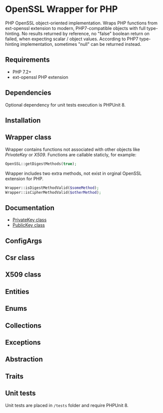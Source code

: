 # OpenSSL Wrapper for PHP

PHP OpenSSL object-oriented implementation.
Wraps PHP functions from ext-openssl extension to modern, PHP7-compatible objects with full type-hinting.
No results returned by reference, no "false" boolean return on failed, when expecting  scalar / object values. 
According to PHP7 type-hinting implementation, sometimes "null" can be returned instead.

## Requirements
* PHP 7.2+
* ext-openssl PHP extension

## Dependencies
Optional dependency for unit tests execution is PHPUnit 8.

## Installation

## Wrapper class
Wrapper contains functions not associated with other objects like *PrivateKey* or *X509*. Functions are callable staticly, for example:

```php
OpenSSL::getDigestMethods(true);
```
Wrapper includes two extra methods, not exist in orginal OpenSSL extension for PHP.

```php
Wrapper::isDigestMethodValid($someMethod);
Wrapper::isCipherMethodValid($otherMethod);
```

## Documentation
- [PrivateKey class](./docs/PRIVATEKEY.md)
- [PublicKey class](./docs/PUBLICKEY.md)


## ConfigArgs

## Csr class

## X509 class

## Entities

## Enums

## Collections

## Exceptions

## Abstraction

## Traits

## Unit tests

Unit tests are placed in `/tests` folder and require PHPUnit 8.


